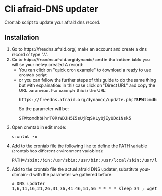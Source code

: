 # Cli afraid-DNS updater
Crontab script to update your afraid dns record.

## Installation
<ol>
<li>
Go to https://freedns.afraid.org/, make an account and create a dns record of type "A".
</li>
<li>
Go to https://freedns.afraid.org/dynamic/ and in the bottom table you will se your nelwy created A record:

<ul>
<li>
You can click on "quick cron example" to download a ready to use crontab script
</li>
<li>
or you can follow the further steps of this guide to do the same thing but with explaination: in this case click on "Direct URL" and copy the URL parameter. For example this is the URL:
<pre>
https://freedns.afraid.org/dynamic/update.php?<b>SFWtomdhbHhrT0RrWDJH5E5sUjRqSKLyOjEyUDd1Nsk5</b>
</pre>
So the parameter will be:
<pre>
SFWtomdhbHhrT0RrWDJH5E5sUjRqSKLyOjEyUDd1Nsk5
</pre>
</li>
</ul>
</li>
<li>
Open crontab in edit mode:
<pre>
crontab -e
</pre>
</li>
<li>
Add to the crontab file the following line to define the PATH variable (crontab has different environment variables):
<pre>
PATH=/sbin:/bin:/usr/sbin:/usr/bin:/usr/local/sbin:/usr/local/bin
</pre>
</li>
<li>
Add to the crontab file the actual afraid DNS updater, substitute your-domain-id with the parameter we gathered before:
<pre>
# DNS updater
1,6,11,16,21,26,31,36,41,46,51,56 * * * * sleep 34 ; wget -O - http://freedns.afraid.org/dynamic/update.php?<b>your-domain-id</b> >> /tmp/afraiddnsupdater.log 2>&1 &
</pre>
</li>
</ol>
